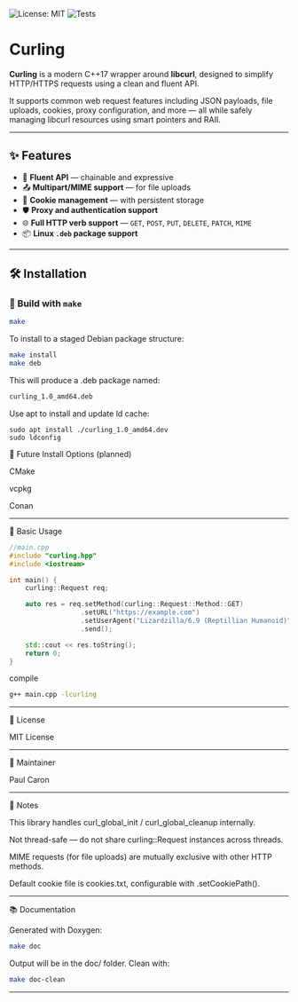![License: MIT](https://img.shields.io/badge/License-MIT-brightgreen.svg)
![Tests](https://img.shields.io/badge/tests-passing-brightgreen)

# Curling

**Curling** is a modern C++17 wrapper around **libcurl**, designed to simplify HTTP/HTTPS requests using a clean and fluent API.

It supports common web request features including JSON payloads, file uploads, cookies, proxy configuration, and more — all while safely managing libcurl resources using smart pointers and RAII.

---

## ✨ Features

- 🔁 **Fluent API** — chainable and expressive
- 📤 **Multipart/MIME support** — for file uploads
- 🍪 **Cookie management** — with persistent storage
- 🛡 **Proxy and authentication support**
- 🌐 **Full HTTP verb support** — `GET`, `POST`, `PUT`, `DELETE`, `PATCH`, `MIME`
- 📦 **Linux `.deb` package support**

---

## 🛠 Installation

### 🔧 Build with `make`

```bash
make
```

To install to a staged Debian package structure:

```bash
make install
make deb
```
This will produce a .deb package named:

```bash
curling_1.0_amd64.deb
```

Use apt to install and update ld cache:
```
sudo apt install ./curling_1.0_amd64.dev
sudo ldconfig
```

🔮 Future Install Options (planned)

CMake

vcpkg

Conan



---

🚀 Basic Usage

```cpp
//main.cpp
#include "curling.hpp"
#include <iostream>

int main() {
    curling::Request req;

    auto res = req.setMethod(curling::Request::Method::GET)
                  .setURL("https://example.com")
                  .setUserAgent("Lizardzilla/6.9 (Reptillian Humanoid)")
                  .send();

    std::cout << res.toString();
    return 0;
}
```
compile
```bash
g++ main.cpp -lcurling
```

---

📄 License

MIT License




---

👤 Maintainer

Paul Caron


---

📌 Notes

This library handles curl_global_init / curl_global_cleanup internally.

Not thread-safe — do not share curling::Request instances across threads.

MIME requests (for file uploads) are mutually exclusive with other HTTP methods.

Default cookie file is cookies.txt, configurable with .setCookiePath().



---

📚 Documentation

Generated with Doxygen:
```bash
make doc
```
Output will be in the doc/ folder. Clean with:
```bash
make doc-clean
```

---


